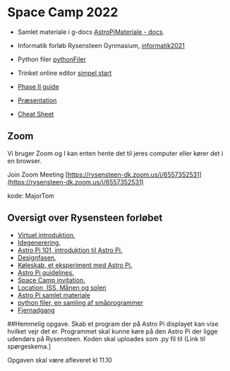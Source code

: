 # Space Camp 2022

* Samlet materiale i g-docs [AstroPiMateriale - docs](https://docs.google.com/document/d/1TvWkbjJ-wwO4O2CT9xOwN_tYdI0_nd-l7zSaXgmFQ2A/edit?usp=sharing).

* Informatik forløb Rysensteen Gynmasium, [informatik2021](/informatik2021)


* Python filer [pythonFiler](/pythonFiler)

* Trinket online editor [simpel start](https://trinket.io/library/trinkets/d49addc48b)

* [Phase II guide](https://projects.raspberrypi.org/en/projects/code-for-your-astro-pi-mission-space-lab-experiment)
* [Præsentation](/spaceCamp/SpaceCamp2020.pdf)
* [Cheat Sheet](http://www.tecoed.co.uk/uploads/1/4/2/4/14249012/sense_hat.pdf)


## Zoom
Vi bruger Zoom og I kan enten hente det til jeres computer eller kører det i en browser.

Join Zoom Meeting [https://rysensteen-dk.zoom.us/j/6557352531](https://rysensteen-dk.zoom.us/j/6557352531)

kode: MajorTom



## Oversigt over Rysensteen forløbet
* [Virtuel introduktion.](/materiale/virtuelIntroduktion.md)
* [Idegenerering.](/materiale/Idegenerering.md)
* [Astro Pi 101, introduktion til Astro Pi.](/materiale/AstroPi101.md)
* [Designfasen.](/materiale/Designfasen.md)
* [Køleskab, et eksperiment med Astro Pi.](/materiale/Koeleskab.md)
* [Astro Pi guidelines.](/materiale/Astro_Pi_Mission_Space_Lab_Guidelines_2020_21.pdf)
* [Space Camp invitation.](/mateiale/VirtuelSpaceCampInvitation.pdf)
* [Location, ISS, Månen og solen](/materiale/theSunMoonAndISS.md)
* [Astro Pi samlet materiale](/AstroPiMateriale.pdf)
* [python filer, en samling af småprogrammer](/pythonFiler)
* [Fjernadgang](/materiale/fjernadgang.md)


##Hemmelig opgave.
Skab et program der på Astro Pi displayet kan vise hvilket vejr det er. Programmet skal kunne køre på den Astro Pi der ligge udendørs på Rysensteen. Koden skal uploades som .py fil til
(Link til spørgeskema.]

Opgaven skal være afleveret kl 11.10
